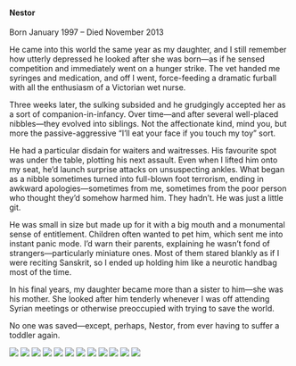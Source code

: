 <h4>Nestor</h4>

Born January 1997 – Died November 2013

He came into this world the same year as my daughter, and I still remember how utterly depressed he looked after she was born—as if he sensed competition and immediately went on a hunger strike. The vet handed me syringes and medication, and off I went, force-feeding a dramatic furball with all the enthusiasm of a Victorian wet nurse.

Three weeks later, the sulking subsided and he grudgingly accepted her as a sort of companion-in-infancy. Over time—and after several well-placed nibbles—they evolved into siblings. Not the affectionate kind, mind you, but more the passive-aggressive “I’ll eat your face if you touch my toy” sort.

He had a particular disdain for waiters and waitresses. His favourite spot was under the table, plotting his next assault. Even when I lifted him onto my seat, he’d launch surprise attacks on unsuspecting ankles. What began as a nibble sometimes turned into full-blown foot terrorism, ending in awkward apologies—sometimes from me, sometimes from the poor person who thought they’d somehow harmed him. They hadn’t. He was just a little git.

He was small in size but made up for it with a big mouth and a monumental sense of entitlement. Children often wanted to pet him, which sent me into instant panic mode. I’d warn their parents, explaining he wasn’t fond of strangers—particularly miniature ones. Most of them stared blankly as if I were reciting Sanskrit, so I ended up holding him like a neurotic handbag most of the time.

In his final years, my daughter became more than a sister to him—she was his mother. She looked after him tenderly whenever I was off attending Syrian meetings or otherwise preoccupied with trying to save the world.

No one was saved—except, perhaps, Nestor, from ever having to suffer a toddler again.

![](1.jpg)
![](2.jpg)
![](3.jpg)
![](4.jpg)
![](5.jpg)
![](6.jpg)
![](7.jpg)
![](8.jpg)
![](9.jpg)
![](10.jpg)
![](11.jpg)
![](12.jpg)

<p></p>
